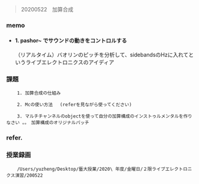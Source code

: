 >20200522　加算合成

### memo

-  #### 1. pashor~ でサウンドの動きをコントロルする


      （リアルタイム）バオリンのピッチを分析して、sidebandsのHzに入れてというライブエレクトロニクスのアイディア




### 課題

        1. 加算合成の仕組み

        2. Mcの使い方法　 (referを見ながら使ってください)

        3. マルチチャンネルのobjectを使って自分の加算構成のインストゥルメンタルを作りなさい 。。　加算構成のオリジナルパッチ

### refer.



### 授業録画

        /Users/yuzheng/Desktop/藝大授業/2020\ 年度/金曜日/２限ライブエレクトロニクス演習/200522
